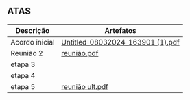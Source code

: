 ATAS
----------------------------


|Descrição | Artefatos |
|-----|-----|
|Acordo inicial | [Untitled_08032024_163901 (1).pdf](https://github.com/ICEI-PUC-Minas-PMV-ADS/pmv-ads-2024-1-e5-proj-empext-t6-econotecmg/files/15144171/Untitled_08032024_163901.1.pdf)|
|Reunião 2 | [reunião.pdf](https://github.com/ICEI-PUC-Minas-PMV-ADS/pmv-ads-2024-1-e5-proj-empext-t6-econotecmg/files/15287824/reuniao.pdf) |
|etapa 3 |  |
|etapa 4 |  |
|etapa 5 |[reunião ult.pdf](https://github.com/user-attachments/files/15948420/reuniao.ult.pdf)  |


